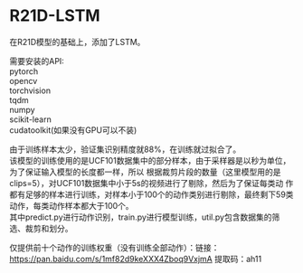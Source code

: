# R21D-LSTM  
在R21D模型的基础上，添加了LSTM。  
  
需要安装的API:  
pytorch  
opencv  
torchvision  
tqdm  
numpy  
scikit-learn  
cudatoolkit(如果没有GPU可以不装)  
  
由于训练样本太少，验证集识别精度就88%，在训练就过拟合了。  
该模型的训练使用的是UCF101数据集中的部分样本，由于采样器是以秒为单位，为了保证输入模型的长度都一样，所以
根据裁剪片段的数量（这里模型用的是clips=5），对UCF101数据集中小于5s的视频进行了剔除，然后为了保证每类动
作都有足够的样本进行训练，对样本小于100个的动作类别进行剔除，最终剩下59类动作，每类动作样本都大于100个。  
其中predict.py进行动作识别，train.py进行模型训练，util.py包含数据集的筛选、裁剪和划分。  
  
仅提供前十个动作的训练权重（没有训练全部动作）：链接：https://pan.baidu.com/s/1mf82d9keXXX4Zboq9VxjmA 提取码：ah11
